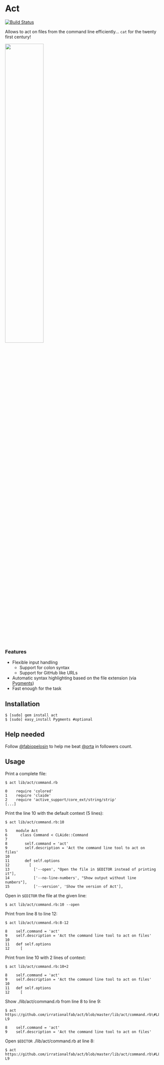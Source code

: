# Act
[![Build Status](https://travis-ci.org/irrationalfab/act.svg?branch=master)](https://travis-ci.org/irrationalfab/act)

Allows to act on files from the command line efficiently... `cat` for the twenty first century!

<img src="http://cl.ly/image/0A2p320r442D/Image%202014-04-04%20at%202.59.18%20pm.png" height="50%" width="50%">

### Features

- Flexible input handling
  - Support for colon syntax
  - Support for GitHub like URLs
- Automatic syntax highlighting based on the file extension (via [Pygments](http://pygments.org))
- Fast enough for the task

## Installation

```console
$ [sudo] gem install act
$ [sudo] easy_install Pygments #optional
```

## Help needed

Follow [@fabiopelosin](https://twitter.com/fabiopelosin) to help me beat [@orta](https://twitter.com/orta) in followers count.

## Usage

Print a complete file:

```console
$ act lib/act/command.rb

0    require 'colored'
1    require 'claide'
2    require 'active_support/core_ext/string/strip'
[...]
```

Print the line 10 with the default context (5 lines):

```console
$ act lib/act/command.rb:10

5    module Act
6      class Command < CLAide::Command
7
8        self.command = 'act'
9        self.description = 'Act the command line tool to act on files'
10
11       def self.options
12         [
13           ['--open', "Open the file in $EDITOR instead of printing it"],
14           ['--no-line-numbers', "Show output without line numbers"],
15           ['--version', 'Show the version of Act'],

```

Open in `$EDITOR` the file at the given line:

```console
$ act lib/act/command.rb:10 --open
```

Print from line 8 to line 12:

```console
$ act lib/act/command.rb:8-12

8    self.command = 'act'
9    self.description = 'Act the command line tool to act on files'
10
11   def self.options
12     [

```

Print from line 10 with 2 lines of context:

```console
$ act lib/act/command.rb:10+2

8    self.command = 'act'
9    self.description = 'Act the command line tool to act on files'
10
11   def self.options
12     [

```

Show ./lib/act/command.rb from line 8 to line 9:

```console
$ act https://github.com/irrationalfab/act/blob/master/lib/act/command.rb\#L8-L9

8    self.command = 'act'
9    self.description = 'Act the command line tool to act on files'

```

Open `$EDITOR` ./lib/act/command.rb at line 8:

```console
$ act https://github.com/irrationalfab/act/blob/master/lib/act/command.rb\#L8-L9
```

